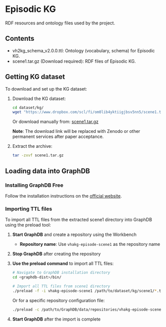 # Episodic KG

RDF resources and ontology files used by the project.

## Contents

- vh2kg_schema_v2.0.0.ttl: Ontology (vocabulary, schema) for Episodic KG.
- scene1.tar.gz (Download required): RDF files of Episodic KG. 

## Getting KG dataset

To download and set up the KG dataset:

1. Download the KG dataset:
   ```bash
   cd dataset/kg/
   wget "https://www.dropbox.com/scl/fi/om0lib4yktiigjbsv5nn5/scene1.tar.gz?rlkey=63ljrqpbiqgc09d2glwrmcgrx&st=13s0p1wu&dl=1" -O scene1.tar.gz
   ```
   Or download manually from: [scene1.tar.gz](https://www.dropbox.com/scl/fi/om0lib4yktiigjbsv5nn5/scene1.tar.gz?rlkey=63ljrqpbiqgc09d2glwrmcgrx&st=13s0p1wu&dl=0)
   
   **Note**: The download link will be replaced with Zenodo or other permanent services after paper acceptance.

2. Extract the archive:
   ```bash
   tar -zxvf scene1.tar.gz
   ```


## Loading data into GraphDB

### Installing GraphDB Free

Follow the installation instructions on the [official website](https://www.ontotext.com/products/graphdb/).

### Importing TTL files

To import all TTL files from the extracted scene1 directory into GraphDB using the preload tool:

1. **Start GraphDB** and create a repository using the Workbench
   - **Repository name**: Use `vhakg-episode-scene1` as the repository name
2. **Stop GraphDB** after creating the repository
3. **Use the preload command** to import all TTL files:
   ```bash
   # Navigate to GraphDB installation directory
   cd <graphdb-dist>/bin/
   
   # Import all TTL files from scene1 directory
   ./preload -f -i vhakg-episode-scene1 /path/to/dataset/kg/scene1/*.ttl
   ```
   
   Or for a specific repository configuration file:
   ```bash
   ./preload -c /path/to/GraphDB/data/repositories/vhakg-episode-scene1/config.ttl /path/to/dataset/kg/scene1/*.ttl
   ```

4. **Start GraphDB** after the import is complete